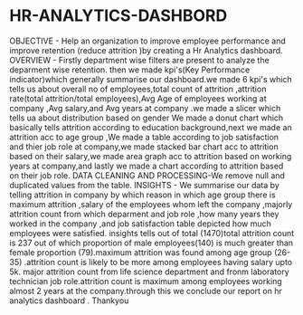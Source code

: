# HR-ANALYTICS-DASHBORD

OBJECTIVE - Help an organization to improve employee performance and improve retention (reduce attrition )by creating a Hr Analytics dashboard. OVERVIEW - Firstly department wise filters are present to analyze the deparment wise retention. then we made kpi's(Key Performance indicator)which generally summarise our dashboard.we made 6 kpi's which tells us about overall no of employees,total count of attrition ,attrition rate(total attrition/total employees),Avg Age of employees working at company ,Avg salary,and Avg years at company .we made a slicer which tells ua about distribution based on gender We made a donut chart which basically tells attrition according to education background,next we made an attrition acc to age group ,We made a table according to job satisfaction and thier job role at company,we made stacked bar chart acc to attrition based on their salary,we made area graph acc to attrition based on working years at company,and lastly we made a chart according to attrition based on their job role. DATA CLEANING AND PROCESSING-We remove null and duplicated values from the table. INSIGHTS - We summarise our data by telling attrition in company by which reason in which age group there is maximum attrition ,salary of the employees whom left the company ,majorly attrition count from which deparment and job role ,how many years they worked in the company ,and job satisfaction table depicted how much employees were satisfied. insights tells out of total (1470)total attrition count is 237 out of which proportion of male employees(140) is much greater than female proportion (79).maximum attrition was found among age group (26-35) .attrition count is likely to be more among employees having salary upto 5k. major attrition count from life science department and fronm laboratory technician job role.attrition count is maximum among employees working almost 2 years at the company.through this we conclude our report on hr analytics dashboard . Thankyou
